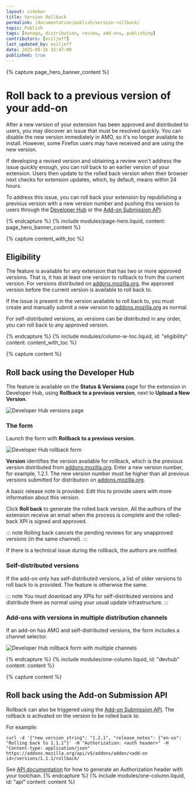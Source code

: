 ```yaml
---
layout: sidebar
title: Version Rollback
permalink: /documentation/publish/version-rollback/
topic: Publish
tags: [manage, distribution, review, add-ons, publishing]
contributors: [eviljeff]
last_updated_by: eviljeff
date: 2025-09-16 15:47:00
published: true
---
```


<!-- Page Hero Banner -->

{% capture page_hero_banner_content %}

# Roll back to a previous version of your add-on

After a new version of your extension has been approved and distributed to users, you may discover an issue that must be resolved quickly. You can disable the new version immediately in AMO, so it's no longer available to install. However, some Firefox users may have received and are using the new version. 

If developing a revised version and obtaining a review won't address the issue quickly enough, you can roll back to an earlier version of your extension. Users then update to the rolled back version when their browser next checks for extension updates, which, by default, means within 24 hours.

To address this issue, you can roll back your extension by republishing a previous version with a new version number and pushing this version to users through the [Developer Hub](https://addons.mozilla.org/developers/) or the [Add-on Submission API](https://addons.mozilla.org/api/v5/addons/).

{% endcapture %}
{% include modules/page-hero.liquid,
    content: page_hero_banner_content
%}

<!-- Content with Table of Contents Module -->

{% capture content_with_toc %}

## Eligibility

The feature is available for any extension that has two or more approved versions. That is, it has at least one version to rollback to from the current version.  For versions distributed on [addons.mozilla.org](https://addons.mozilla.org/), the approved version before the current version is available to roll back to.

If the issue is present in the version available to roll back to, you must create and manually submit a new version to [addons.mozilla.org](https://addons.mozilla.org/) as normal.

For self-distributed versions, as versions can be distributed in any order, you can roll back to any approved version.

{% endcapture %}
{% include modules/column-w-toc.liquid,
  id: "eligibility"
  content: content_with_toc
%}

<!-- END: Content with Table of Contents -->

<!-- Single Column Body Module -->

{% capture content %}

## Roll back using the Developer Hub

The feature is available on the **Status & Versions** page for the extension in Developer Hub, using **Rollback to a previous version**, next to **Upload a New Version**.

![Developer Hub versions page](/assets/img/documentation/publish/rollback-devhub-versions.png)

### The form

Launch the form with **Rollback to a previous version**.

![Developer Hub rollback form](/assets/img/documentation/publish/rollback-devhub-form.png)

**Version** identifies the version available for rollback, which is the previous version distributed from [addons.mozilla.org](https://addons.mozilla.org/). Enter a new version number, for example, 1.2.1. The new version number must be higher than all previous versions submitted for distribution on [addons.mozilla.org](https://addons.mozilla.org/).

A basic release note is provided. Edit this to provide users with more information about this version.

Click **Roll back** to generate the rolled back version. All the authors of the extension receive an email when the process is complete and the rolled-back XPI is signed and approved.

::: note
Rolling back cancels the pending reviews for any unapproved versions (in the same channel).
:::

If there is a technical issue during the rollback, the authors are notified.

### Self-distributed versions

If the add-on only has self-distributed versions, a list of older versions to roll back to is provided. The feature is otherwise the same.

::: note
You must download any XPIs for self-distributed versions and distribute them as normal using your usual update infrastructure.
:::

### Add-ons with versions in multiple distribution channels

If an add-on has AMO and self-distributed versions, the form includes a channel selector. 

![Developer Hub rollback form with multiple channels](/assets/img/documentation/publish/rollback-devhub-form-channels.png)

{% endcapture %}
{% include modules/one-column.liquid,
  id: "devhub"
  content: content
%}

<!-- END: Single Column Body Module -->

<!-- Single Column Body Module -->

{% capture content %}

## Roll back using the Add-on Submission API

Rollback can also be triggered using the [Add-on Submission API](https://mozilla.github.io/addons-server/topics/api/addons.html#version-rollback). The rollback is activated on the version to be rolled back *to*.

For example:

```shell
curl -d '{"new_version_string": "1.2.1", "release_notes": {"en-us": "Rolling back to 1.1.1"}' -H "Authorization: <auth header>" -H "Content-type: application/json" https://addons.mozilla.org/api/v5/addons/addon/<add-on id>/versions/1.1.1/rollback/
```
See [API documentation](https://mozilla.github.io/addons-server/topics/api/auth.html) for how to generate an Authorization header with your toolchain.
{% endcapture %}
{% include modules/one-column.liquid,
  id: "api"
  content: content
%}

<!-- END: Single Column Body Module -->


